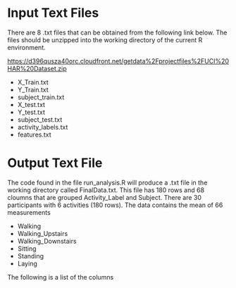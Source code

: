 # Input Text Files

There are 8 .txt files that can be obtained from the following link below.  The files should be unzipped into the working directory of the current R environment.

https://d396qusza40orc.cloudfront.net/getdata%2Fprojectfiles%2FUCI%20HAR%20Dataset.zip

* X_Train.txt
* Y_Train.txt
* subject_train.txt
* X_test.txt
* Y_test.txt
* subject_test.txt
* activity_labels.txt
* features.txt

# Output Text File

The code found in the file run_analysis.R will produce a .txt file in the working directory called FinalData.txt.  This file has 180 rows and 68 cloumns that are grouped Activity_Label and Subject.  There are 30 participants with 6 activities (180 rows).  The data contains the mean of 66 measurements

* Walking
* Walking_Upstairs
* Walking_Downstairs
* Sitting
* Standing
* Laying

The following is a list of the columns

